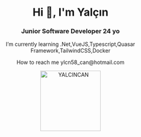 <h1 align="center">Hi 👋, I'm Yalçın</h1>
<h3 align="center">Junior Software Developer 24 yo</h3>



<p align="center">I’m currently learning .Net,VueJS,Typescript,Quasar Framework,TailwindCSS,Docker</p>

<p align="center"> How to reach me ylcn58_can@hotmail.com</p>



<p align="center">
<img src="https://github-readme-stats.vercel.app/api/top-langs/?username=YALCINCAN&layout=compact&theme=tokyonight&count_private=true" alt="YALCINCAN" height="160" />
</p>
